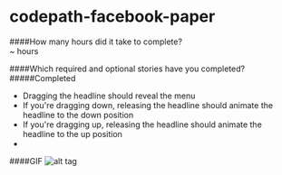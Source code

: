 codepath-facebook-paper
============================

####How many hours did it take to complete?  
~  hours  


####Which required and optional stories have you completed?  
#####Completed
- Dragging the headline should reveal the menu
- If you're dragging down, releasing the headline should animate the headline to the down position
- If you're dragging up, releasing the headline should animate the headline to the up position
- 
 

####GIF
![alt tag](https://raw.githubusercontent.com/jxrlee/codepath-facebook-paper/master/facebook.gif)
